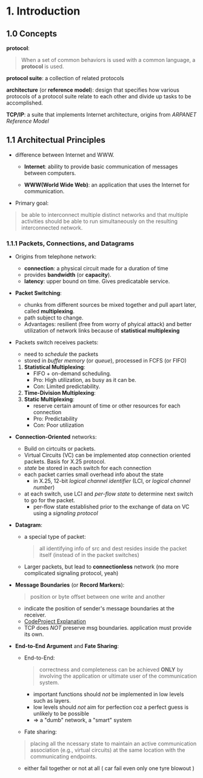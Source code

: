 # 1. Introduction

## 1.0 Concepts

**protocol**:

>  When a set of common behaviors is used with a common language, a
>  **protocol** is used. 

**protocol suite**: a collection of related protocols

**architecture** (or **reference model**): design that specifies how
various protocols of a protocol suite relate to each other and divide
up tasks to be accomplished. 

**TCP/IP**: a suite that implements Internet architecture, origins
from *ARPANET Reference Model*

## 1.1 Architectual Principles
* difference between Internet and WWW.

    * **Internet**: ability to provide basic communication of messages
between computers. 

    * **WWW(World Wide Web)**: an application that uses the Internet for
communication. 

* Primary goal:
> be able to interconnect multiple distinct networks and that multiple
> activities should be able to run simultaneously on the resulting
> interconnected network. 

### 1.1.1 Packets, Connections, and Datagrams

*  Origins from telephone network:
    *  **connection**: a physical circuit made for a duration of time
    *  provides **bandwidth** (or **capacity**).
    *  **latency**: upper bound on time. Gives predicatable service. 

*  **Packet Switching**:
    *  chunks from different sources be mixed together and pull
 apart later, called **multiplexing**. 
    *  path subject to change. 
    *  Advantages: resilient (free from worry of phyical attack) and
 better utilization of network links because of **statistical
 multiplexing**

*  Packets switch receives packets: 
    *  need to *schedule* the packets
    *  stored in *buffer memory* (or *queue*), processed in FCFS (or FIFO)
      1.  **Statistical Multiplexing**:
          *  FIFO + on-demand scheduling.
          *  Pro: High utilization, as busy as it can be. 
          *  Con: Limited predictability.
      2.  **Time-Division Multiplexing**:
      3.  **Static Multiplexing**:
          *  reserve certain amount of time or other resources for each connection
          *  Pro: Predictability
          *  Con: Poor utilization

*  **Connection-Oriented** networks:
    *  Build on cirtcuits or packets. 
    *  Virtual Circuits (VC) can be implemented atop connection oriented packets. Basis for X.25 protocol. 
    *  *state* be stored in each switch for each connection
    *  each packet carries small overhead info about the state
        * in X.25, 12-bit *logical channel identifier* (LCI, or *logical channel number*)
    *  at each switch, use LCI and *per-flow state* to determine next switch to go for the packet. 
        * per-flow state established prior to the exchange of data on VC using a *signaling protocol*

*  **Datagram**:
    *  a special type of packet:
        >  all identifying info of src and dest resides inside the packet itself (instead of in the packet switches)
    *  Larger packets, but lead to **connectionless** network (no more complicated signaling protocol, yeah)

*  **Message Boundaries** (or **Record Markers**):
    >  position or byte offset between one write and another
    *  indicate the position of sender's message boundaries at the receiver. 
    *  [CodeProject Explanation](http://www.codeproject.com/Articles/11922/Solution-for-TCP-IP-client-socket-message-boundary)
    *  TCP does *NOT* preserve msg boundaries. application must provide its own. 

*  **End-to-End Argument** and **Fate Sharing**:
    * End-to-End:

      >  correctness and completeness can be achieved **ONLY** by involving the application or ultimate user of the communication system. 

      * important functions should *not* be implemented in low levels such as layers. 
      * low levels should *not* aim for perfection coz a perfect guess is unlikely to be possible
      * => a "dumb" network, a "smart" system

    *  Fate sharing:

      >  placing all the ncessary state to maintain an active communication association (e.g., virtual circuits) at the same location with the communicating endpoints. 

      *  either fail together or not at all ( car fail even only one tyre blowout )
